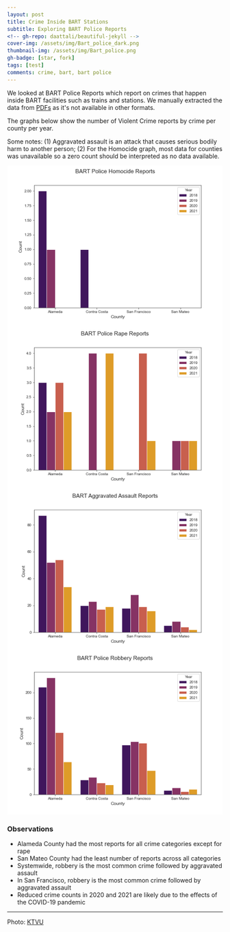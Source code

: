 ```yaml
---
layout: post
title: Crime Inside BART Stations
subtitle: Exploring BART Police Reports
<!-- gh-repo: daattali/beautiful-jekyll -->
cover-img: /assets/img/Bart_police_dark.png
thumbnail-img: /assets/img/Bart_police.png
gh-badge: [star, fork]
tags: [test]
comments: crime, bart, bart police
---
```


We looked at BART Police Reports which report on crimes that happen inside BART facilities such as trains and stations. We manually extracted the data from [PDFs](https://www.bart.gov/sites/default/files/docs/02-2022%20Monthly%20Chief%27s%20Report%20CRB%2003162022.pdf) as it's not available in other formats. 

The graphs below show the number of Violent Crime reports by crime per county per year. 

Some notes: (1) Aggravated assault is an attack that causes serious bodily harm to another person; (2) For the Homocide graph, most data for counties was unavailable so a zero count should be interpreted as no data available.

<p align="center">
  <img src="../assets/img/HomocideReports.png" align="center" width="550"/> 
 
  <img src="../assets/img/RapeReports.png" align="center" width="550"/>
 
  <img src="../assets/img/AggravatedAssaultReports.png" align="center" width="550"/> 

  <img src="../assets/img/RobberyReports.png" align="center" width="550"/>
</p>

### Observations
* Alameda County had the most reports for all crime categories except for rape 
* San Mateo County had the least number of reports across all categories
* Systemwide, robbery is the most common crime followed by aggravated assault
* In San Francisco, robbery is the most common crime followed by aggravated assault
* Reduced crime counts in 2020 and 2021 are likely due to the effects of the COVID-19 pandemic

_____
Photo: [KTVU](https://images.foxtv.com/static.ktvu.com/www.ktvu.com/content/uploads/2022/03/764/432/bart.jpg?ve=1&tl=1)

